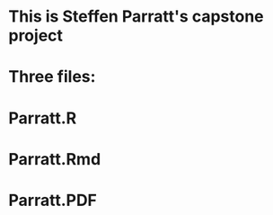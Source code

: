# This is Steffen Parratt's capstone project
#
# Three files:
# Parratt.R
# Parratt.Rmd
# Parratt.PDF

